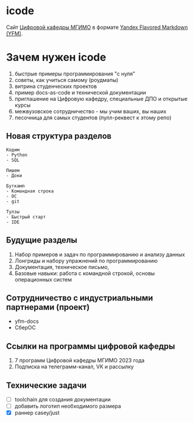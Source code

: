 # icode

Сайт [Цифровой кафедры МГИМО][dd] в формате [Yandex Flavored Markdown (YFM)](https://github.com/yandex-cloud/yfm-docs).

[dd]: https://dd.mgimo.ru/

# Зачем нужен icode

1. быстрые примеры программирования "с нуля"
2. советы, как учиться самому (роудмапы)   
3. витрина студенческих проектов
4. пример docs-as-code и технической документации
5. приглашение на Цифровую кафедру, специальные ДПО и открытые курсы 
6. межвузовское сотрудничество - мы учим ваших, вы наших
7. песочница для самых студентов (пулл-реквест к этому репо)

## Новая структура разделов

```
Кодим
- Python
- SQL

Пишем
- Доки

Буткамп
- Командная строка
- ОС
- git

Тулзы
- Быстрый старт
- IDE
```

## Будущие разделы

1. Набор примеров и задач по программированию и анализу данных   
2. Лонгриды и набору упражнений по программированию
3. Документация, техническое письмо, 
4. Базовые навыки: работа с командной строкой, основы операционных систем

## Сотрудничество с индустриальными партнерами (проект)

- yfm-docs
- СберОС

## Ссылки на программы цифровой кафедры

1. 7 программ Цифровой кафедры МГИМО 2023 года
2. Подписка на телеграмм-канал, VK и рассылку

## Технические задачи

- [ ] toolchain для создания документации
- [ ] добавить логотип необходимого размера
- [x] раннер casey/just

